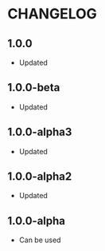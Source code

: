 CHANGELOG
==============

1.0.0
-----------------
  * Updated
  
1.0.0-beta
-----------------
  * Updated

1.0.0-alpha3
-----------------
  * Updated

1.0.0-alpha2
-----------------
  * Updated

1.0.0-alpha
-----------------
  * Can be used
